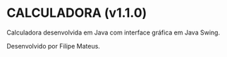 # CALCULADORA (v1.1.0)
Calculadora desenvolvida em Java com interface gráfica em Java Swing.

Desenvolvido por Filipe Mateus.<br>